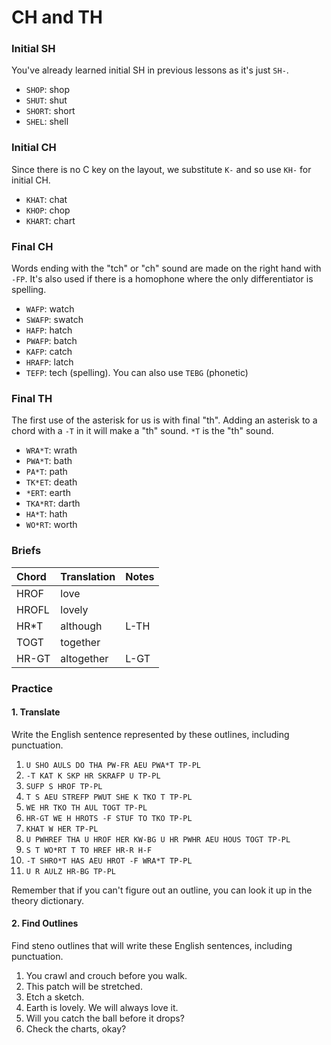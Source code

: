 # CH and TH

### Initial SH

You've already learned initial SH in previous lessons as it's just `SH-`.

* `SHOP`: shop
* `SHUT`: shut
* `SHORT`: short
* `SHEL`: shell

### Initial CH

Since there is no C key on the layout, we substitute `K-` and so use `KH-` for initial CH.

* `KHAT`: chat
* `KHOP`: chop
* `KHART`: chart

### Final CH

Words ending with the "tch" or "ch" sound are made on the right hand with `-FP`. It's also used if there is a homophone where the only differentiator is spelling.

* `WAFP`: watch
* `SWAFP`: swatch
* `HAFP`: hatch
* `PWAFP`: batch
* `KAFP`: catch
* `HRAFP`: latch
* `TEFP`: tech \(spelling\). You can also use `TEBG` \(phonetic\)

### Final TH

The first use of the asterisk for us is with final "th". Adding an asterisk to a chord with a `-T` in it will make a "th" sound. `*T` is the "th" sound.

* `WRA*T`: wrath
* `PWA*T`: bath
* `PA*T`: path
* `TK*ET`: death
* `*ERT`: earth
* `TKA*RT`: darth
* `HA*T`: hath
* `WO*RT`: worth

### Briefs

| Chord | Translation | Notes |
| :--- | :--- | :--- |
| HROF | love |  |
| HROFL | lovely |  |
| HR\*T | although | L-TH |
| TOGT | together |  |
| HR-GT | altogether | L-GT |

### Practice

#### 1. Translate

Write the English sentence represented by these outlines, including punctuation.

1. `U SHO AULS DO THA PW-FR AEU PWA*T TP-PL`
2. `-T KAT K SKP HR SKRAFP U TP-PL`
3. `SUFP S HROF TP-PL`
4. `T S AEU STREFP PWUT SHE K TKO T TP-PL`
5. `WE HR TKO TH AUL TOGT TP-PL`
6. `HR-GT WE H HROTS -F STUF TO TKO TP-PL`
7. `KHAT W HER TP-PL`
8. `U PWHREF THA U HROF HER KW-BG U HR PWHR AEU HOUS TOGT TP-PL`
9. `S T WO*RT T TO HREF HR-R H-F`
10. `-T SHRO*T HAS AEU HROT -F WRA*T TP-PL`
11. `U R AULZ HR-BG TP-PL`

Remember that if you can't figure out an outline, you can look it up in the theory dictionary.

#### 2. Find Outlines

Find steno outlines that will write these English sentences, including punctuation.

1. You crawl and crouch before you walk.
2. This patch will be stretched.
3. Etch a sketch.
4. Earth is lovely. We will always love it.
5. Will you catch the ball before it drops?
6. Check the charts, okay?



